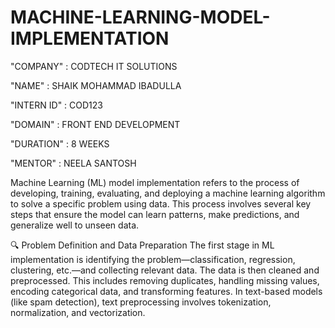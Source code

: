 # MACHINE-LEARNING-MODEL-IMPLEMENTATION

"COMPANY"     : CODTECH IT SOLUTIONS  

"NAME"        : SHAIK MOHAMMAD IBADULLA

"INTERN ID"   : COD123

"DOMAIN"      : FRONT END DEVELOPMENT  

"DURATION"    : 8 WEEKS  

"MENTOR"      : NEELA SANTOSH  

Machine Learning (ML) model implementation refers to the process of developing, training, evaluating, and deploying a machine learning algorithm to solve a specific problem using data. This process involves several key steps that ensure the model can learn patterns, make predictions, and generalize well to unseen data.

🔍 Problem Definition and Data Preparation
The first stage in ML implementation is identifying the problem—classification, regression, clustering, etc.—and collecting relevant data. The data is then cleaned and preprocessed. This includes removing duplicates, handling missing values, encoding categorical data, and transforming features. In text-based models (like spam detection), text preprocessing involves tokenization, normalization, and vectorization.

